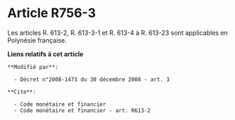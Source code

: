 # Article R756-3

Les articles R. 613-2, R. 613-3-1 et  R. 613-4 à R. 613-23 sont applicables en Polynésie française.

**Liens relatifs à cet article**

	**Modifié par**:

	  - Décret n°2008-1473 du 30 décembre 2008 - art. 3

	**Cite**:

	  - Code monétaire et financier
	  - Code monétaire et financier - art. R613-2
